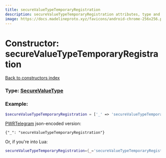 ```yaml
---
title: secureValueTypeTemporaryRegistration
description: secureValueTypeTemporaryRegistration attributes, type and example
image: https://docs.madelineproto.xyz/favicons/android-chrome-256x256.png
---
```

# Constructor: secureValueTypeTemporaryRegistration  
[Back to constructors index](index.md)






### Type: [SecureValueType](../types/SecureValueType.md)


### Example:

```php
$secureValueTypeTemporaryRegistration = ['_' => 'secureValueTypeTemporaryRegistration'];
```  

[PWRTelegram](https://pwrtelegram.xyz) json-encoded version:

```
{"_": "secureValueTypeTemporaryRegistration"}
```


Or, if you're into Lua:

```lua
secureValueTypeTemporaryRegistration={_='secureValueTypeTemporaryRegistration'}

```


